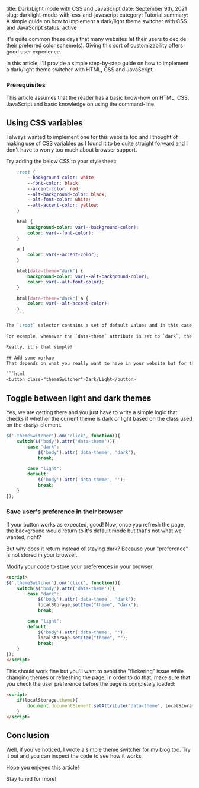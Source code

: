 title: Dark/Light mode with CSS and JavaScript
date: September 9th, 2021
slug: darklight-mode-with-css-and-javascript
category: Tutorial
summary: A simple guide on how to implement a dark/light theme switcher with CSS and JavaScript
status: active

It's quite common these days that many websites let their users to decide their preferred color scheme(s). Giving this sort of customizability offers good user experience.

In this article, I'll provide a simple step-by-step guide on how to implement a dark/light theme switcher with HTML, CSS and JavaScript.

<div class="post-notification warning">
	<h3>Prerequisites</h3>
	<p>This article assumes that the reader has a basic know-how on HTML, CSS, JavaScript and basic knowledge on using the command-line.</p>
</div>

## Using CSS variables
I always wanted to implement one for this website too and I thought of making use of CSS variables as I found it to be quite straight forward and I don't have to worry too much about browser support.

Try adding the below CSS to your stylesheet:

```css
	:root {
		--background-color: white;
		--font-color: black;
		--accent-color: red;
		--alt-background-color: black;
		--alt-font-color: white;
		--alt-accent-color: yellow;
	}
	
	html {
		background-color: var(--background-color);
		color: var(--font-color);
	}

	a {
		color: var(--accent-color);
	}

	html[data-theme="dark"] {
		background-color: var(--alt-background-color);
		color: var(--alt-font-color);
	}

	html[data-theme="dark"] a {
		color: var(--alt-accent-color);
	}
	```

The `:root` selector contains a set of default values and in this case, these are just different colors, kind of like how we initialize variables in other programming languages.

For example, whenever the `data-theme` attribute is set to `dark`, the default values will be overidden by the `html[data-theme="dark"]` CSS rule for the theme to take effect.

Really, it's that simple!

## Add some markup
That depends on what you really want to have in your website but for this tutorial, you can just place a simple button somewhere in your navigation bar or anywhere you like:

```html
<button class="themeSwitcher">Dark/Light</button>
```

## Toggle between light and dark themes 
Yes, we are getting there and you just have to write a simple logic that checks if whether the current theme is dark or light based on the class used on the `<body>` element.

```js
$('.themeSwitcher').on('click', function(){
	switch($('body').attr('data-theme')){
		case "dark":
			$('body').attr('data-theme', 'dark');
			break;

		case "light":
		default:
			$('body').attr('data-theme', '');
			break;
	}
});
```

### Save user's preference in their browser
If your button works as expected, good! Now, once you refresh the page, the background would return to it's default mode but that's not what we wanted, right?

But why does it return instead of staying dark? Because your "preference" is not stored in your browser.

Modify your code to store your preferences in your browser:

```html
<script>
$('.themeSwitcher').on('click', function(){
	switch($('body').attr('data-theme')){
		case "dark":
			$('body').attr('data-theme', 'dark');
			localStorage.setItem("theme", "dark");
			break;

		case "light":
		default:
			$('body').attr('data-theme', '');
			localStorage.setItem("theme", "");
			break;
	}
});
</script>
```

This should work fine but you'll want to avoid the "flickering" issue while changing themes or refreshing the page, in order to do that, make sure that you check the user preference before the page is completely loaded:

```html
<script>
	if(localStorage.theme){
		document.documentElement.setAttribute('data-theme', localStorage.getItem("theme"));
	}
</script>
```

## Conclusion
Well, if you've noticed, I wrote a simple theme switcher for my blog too. Try it out and you can inspect the code to see how it works.

Hope you enjoyed this article!

Stay tuned for more!